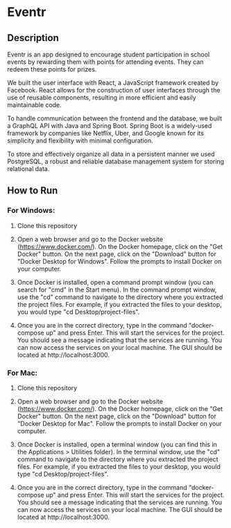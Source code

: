 # Eventr

## Description

Eventr is an app designed to encourage student participation in school events by rewarding them with points for attending events. They can redeem these points for prizes.

We built the user interface with React, a JavaScript framework created by Facebook. React allows for the construction of user interfaces through the use of reusable components, resulting in more efficient and easily maintainable code.

To handle communication between the frontend and the database, we built a GraphQL API with Java and Spring Boot. Spring Boot is a widely-used framework by companies like Netflix, Uber, and Google known for its simplicity and flexibility with minimal configuration.

To store and effectively organize all data in a persistent manner we used PostgreSQL, a robust and reliable database management system for storing relational data.

## How to Run

### For Windows:

1. Clone this repository

2. Open a web browser and go to the Docker website (https://www.docker.com/). On the Docker homepage, click on the "Get Docker" button. On the next page, click on the "Download" button for "Docker Desktop for Windows". Follow the prompts to install Docker on your computer.

3. Once Docker is installed, open a command prompt window (you can search for "cmd" in the Start menu). In the command prompt window, use the "cd" command to navigate to the directory where you extracted the project files. For example, if you extracted the files to your desktop, you would type "cd Desktop/project-files".

4. Once you are in the correct directory, type in the command "docker-compose up" and press Enter. This will start the services for the project. You should see a message indicating that the services are running. You can now access the services on your local machine. The GUI should be located at http://localhost:3000.

### For Mac:

1. Clone this repository

2. Open a web browser and go to the Docker website (https://www.docker.com/). On the Docker homepage, click on the "Get Docker" button. On the next page, click on the "Download" button for "Docker Desktop for Mac". Follow the prompts to install Docker on your computer.

3. Once Docker is installed, open a terminal window (you can find this in the Applications > Utilities folder). In the terminal window, use the "cd" command to navigate to the directory where you extracted the project files. For example, if you extracted the files to your desktop, you would type "cd Desktop/project-files".

4. Once you are in the correct directory, type in the command "docker-compose up" and press Enter. This will start the services for the project. You should see a message indicating that the services are running. You can now access the services on your local machine. The GUI should be located at http://localhost:3000.
